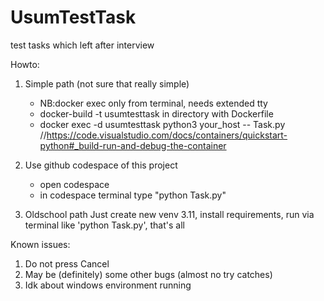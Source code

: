 # UsumTestTask
test tasks which left after interview

Howto:
1. Simple path (not sure that really simple)
   - NB:docker exec only from terminal, needs extended tty
   - docker-build -t usumtesttask in directory with Dockerfile
   - docker exec -d usumtesttask python3 your_host -- Task.py 
  //https://code.visualstudio.com/docs/containers/quickstart-python#_build-run-and-debug-the-container

2. Use github codespace of this project
   - open codespace
   - in codespace terminal type "python Task.py" 
  
4. Oldschool path
  Just create new venv 3.11, install requirements, run via terminal like 'python Task.py', that's all

Known issues:
1. Do not press Cancel
2. May be (definitely) some other bugs (almost no try catches)
3. Idk about windows environment running

